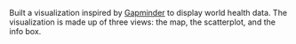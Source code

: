  Built a visualization inspired by [Gapminder](https://www.gapminder.org/) to display world health data. The visualization is made up of three views: the map, the scatterplot, and the info box.
